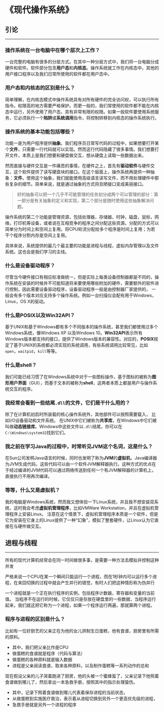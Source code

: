 # 《现代操作系统》

## 引论

------

### 操作系统在一台电脑中在哪个层次上工作？

一台完整的电脑有很多的分层方式。在其中一种分层方式中，我们将一台电脑分成硬件和软件。软件部分包含**用户态**和**内核态**。操作系统就工作在内核态中，其他的用户接口程序以及我们日常所使用的软件都在用户态中。 

### 用户态和内核态的区别是什么？

简单理解，在内核态模式中操作系统具有对所有硬件的完全访问权，可以执行所有指令。权限高的地方需要严格保护。而更一般的，我们常使用的软件都不能在内核态中运行，另外使用了用户态，具有非常有限的权限。如果一般软件要使用系统服务，它必须执行一个**陷阱**或**系统调用**指令，将控制转移到内核态的操作系统执行。

### 操作系统的基本功能包括哪些？

功能一是为用户程序提供**抽象**。我们程序员日常写代码的过程中，如果想要打开某个**文件**，只需要一行代码就可以实现。然而这行代码隐藏了很多事情。我们想要打开文件，本质上是我们想要和硬盘做交互，想从硬盘上读取一些数据出来。

然而直接与硬件交互是一件痛苦的事情，在硬件之上，首先有**驱动软件**与硬件交互，这个软件提供了读写硬盘块的接口。在这个层面上，操作系统再提供一种抽象：**文件**。使用这个抽象，我们就能使用高级语言读写文件，而不用处理硬件中那些复杂的细节。简单来说，就是通过抽象的方式将丑陋接口变成美丽接口。

>   好的抽象可以把一个几乎不可能管理的任务划分成两个可以管理的部分：第一部分是有关抽象的定义和实现，第二个部分是随时使用这些抽象解决问题。

操作系统的第二个功能是管理资源，包括处理器，存储器，时钟，磁盘，鼠标，网络，打印机等设备，或者说在互相竞争的程序之间分配这些资源。分配的方式可以简单分为时间上和空间上复用。将CPU轮流分配给多个程序是时间上复用；为若干个程序分割内存是空间上复用。

具体来说，系统提供的最几个最主要的功能是进程与线程，虚拟内存管理以及文件系统。这也会是我们学习的主线。

### 什么是设备驱动程序？ 

尽管当今硬件接口有相应标准做统一，但是实际上每类设备控制器都是不同的，操作系统在安装的时候并不可能知道将来要使用哪些附加的硬件，需要额外的软件进行控制，因此需要设备驱动程序，设备驱动程序一般是由控制器厂家提供的， 一般会有多个版本对应支持多个操作系统。例如一台扫描仪会配有用于Windows，Linux，OS X的驱动。

### 什么是POSIX以及Win32API？

基于UNIX和基于Windows都有多个不同版本的操作系统，甚至我们都使用过多个Windows系统，像Windows XP 以及Windows 10。**Win32API**表示所有Windows版本都支持的接口，提供了Windows版本的兼容性。对应的，**POSIX**规定了基于UNIX的系统都必须实现的系统调用，有些系统调用比较常见，比如`open`，`waitpid`，`kill`等等。

### 什么是shell？ 

我们可能已经习惯了在Windows系统中对于一些图标操作，基于图标的被称为**图形用户界面**（GUI），而基于文本的被称为**shell**，这两者本质上都是用户与操作系统交互的程序。

### 我经常会看到一些结尾`.dll`的文件，它们是干什么用的？

除了在计算机初启时所装载的核心操作系统外，其他部件可以按照需要载入， 比如I/O设备驱动和文件系统。 在UNIX中它们被称为**共享库**，在Windows中它们被叫做**动态链接库**。Windows中这些文件以`.dll`结尾，你可以在`C:\Windows\system32`找到它们。

### 我之前在学习Java的过程中，时常听见JVM这个名词，这是什么？

在Sun公司发明Java语言的时候，同时也发明了称为**JVM**的**虚拟机**，Java编译器为JVM生成代码，这些代码可以由一个软件JVM解释器执行。这种方式的优点在于经过编译的JVM代码可以通过网络传送到任何一个有JVM解释器的计算机上，直接执行不用再次编译。

### 等等，什么又是虚拟机？

我的电脑是Windows系统，然而我又想体验一下Linux系统，并且我不想安装双系统，这时我会考虑**虚拟机管理程序**，比如VMWare Workstation，并且在虚拟机管理程序上安装Linux。 注意在这个情景下，虚拟机管理程序本质是一个软件，但是它为安装在它身上的Linux提供了一种“幻象”，模拟了整套硬件，让Linux认为它直接在与硬件做交互。

## 进程与线程

------

所有的现代计算机经常会在同一时间做很多事，是需要一种方法去模拟并控制这种并发

严格来说一个CPU在某一个瞬间只能运行一个进程，而在1秒钟内可以运行多个进程，在来回切换的过程中就会产生并行的错觉，有时人们把这种情形称为伪并行

一个进程就是一个正在执行程序的实例，包括程序计数器，寄存器和变量的当前值。 当程序不在运行的时候，它仅仅只是存放在硬盘里的一些数据，当程序运行起来，我们就这把它称为一个进程，如果一个程序运行两遍，那就算两个进程。

### 程序与进程的区别是什么？

比如有一位好厨艺的父亲正在为他的女儿烘制生日蛋糕，他有食谱，厨房里有所需的原料。

-   其中，我们把父亲比作是CPU
-   做蛋糕的食谱就是程序（代码与算法）
-   做蛋糕的各种原料就是输入数据
-   进程是父亲阅读食谱，取来各种原料，以及制作蛋糕等一系列动作的总和

现在假设父亲的儿子哭着跑进了厨房，他的头被一个蜜蜂蜇了，父亲记录下他照着食谱做到哪儿了，然后拿出一本急救手册，按照其中的指示处理蛰伤。 

-   其中，记录下照着食谱做到哪儿代表着保存进程的当前状态，
-   从做蛋糕到实施医疗救治，表示着从进程切换到另外一个更高优先级的进程，
-   急救手册就是另外一个进程的程序